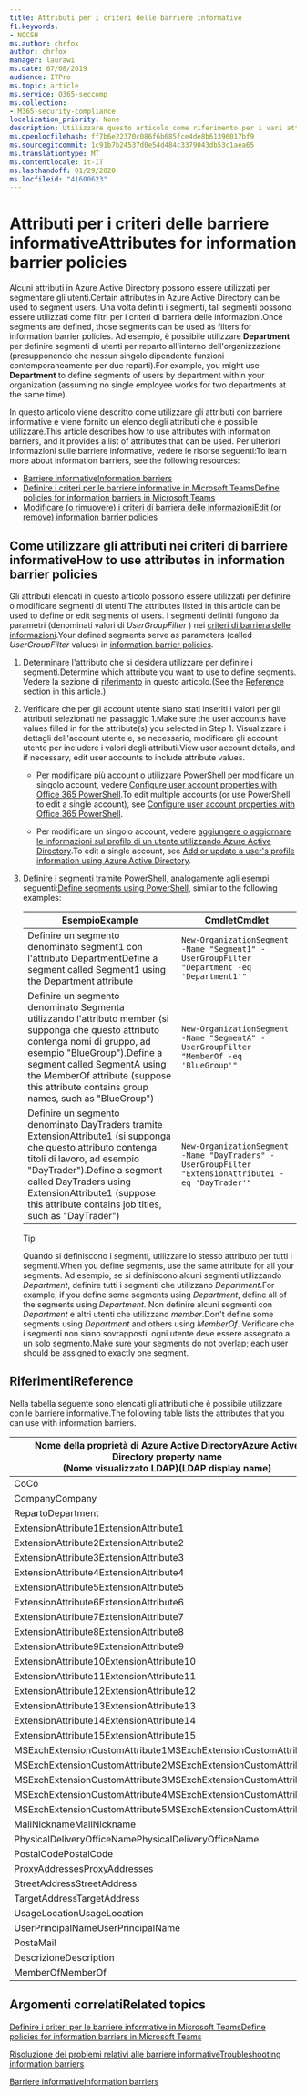 ```yaml
---
title: Attributi per i criteri delle barriere informative
f1.keywords:
- NOCSH
ms.author: chrfox
author: chrfox
manager: laurawi
ms.date: 07/08/2019
audience: ITPro
ms.topic: article
ms.service: O365-seccomp
ms.collection:
- M365-security-compliance
localization_priority: None
description: Utilizzare questo articolo come riferimento per i vari attributi che è possibile utilizzare nei criteri di barriera delle informazioni.
ms.openlocfilehash: ff7b6e22370c086f6b685fce4de8b61396017bf9
ms.sourcegitcommit: 1c91b7b24537d0e54d484c3379043db53c1aea65
ms.translationtype: MT
ms.contentlocale: it-IT
ms.lasthandoff: 01/29/2020
ms.locfileid: "41600623"
---
```

# <a name="attributes-for-information-barrier-policies"></a><span data-ttu-id="b19db-103">Attributi per i criteri delle barriere informative</span><span class="sxs-lookup"><span data-stu-id="b19db-103">Attributes for information barrier policies</span></span>

<span data-ttu-id="b19db-104">Alcuni attributi in Azure Active Directory possono essere utilizzati per segmentare gli utenti.</span><span class="sxs-lookup"><span data-stu-id="b19db-104">Certain attributes in Azure Active Directory can be used to segment users.</span></span> <span data-ttu-id="b19db-105">Una volta definiti i segmenti, tali segmenti possono essere utilizzati come filtri per i criteri di barriera delle informazioni.</span><span class="sxs-lookup"><span data-stu-id="b19db-105">Once segments are defined, those segments can be used as filters for information barrier policies.</span></span> <span data-ttu-id="b19db-106">Ad esempio, è possibile utilizzare **Department** per definire segmenti di utenti per reparto all'interno dell'organizzazione (presupponendo che nessun singolo dipendente funzioni contemporaneamente per due reparti).</span><span class="sxs-lookup"><span data-stu-id="b19db-106">For example, you might use **Department** to define segments of users by department within your organization (assuming no single employee works for two departments at the same time).</span></span> 

<span data-ttu-id="b19db-107">In questo articolo viene descritto come utilizzare gli attributi con barriere informative e viene fornito un elenco degli attributi che è possibile utilizzare.</span><span class="sxs-lookup"><span data-stu-id="b19db-107">This article describes how to use attributes with information barriers, and it provides a list of attributes that can be used.</span></span> <span data-ttu-id="b19db-108">Per ulteriori informazioni sulle barriere informative, vedere le risorse seguenti:</span><span class="sxs-lookup"><span data-stu-id="b19db-108">To learn more about information barriers, see the following resources:</span></span>
- [<span data-ttu-id="b19db-109">Barriere informative</span><span class="sxs-lookup"><span data-stu-id="b19db-109">Information barriers</span></span>](information-barriers.md)
- [<span data-ttu-id="b19db-110">Definire i criteri per le barriere informative in Microsoft Teams</span><span class="sxs-lookup"><span data-stu-id="b19db-110">Define policies for information barriers in Microsoft Teams</span></span>](information-barriers-policies.md)
- [<span data-ttu-id="b19db-111">Modificare (o rimuovere) i criteri di barriera delle informazioni</span><span class="sxs-lookup"><span data-stu-id="b19db-111">Edit (or remove) information barrier policies</span></span>](information-barriers-edit-segments-policies.md)

## <a name="how-to-use-attributes-in-information-barrier-policies"></a><span data-ttu-id="b19db-112">Come utilizzare gli attributi nei criteri di barriere informative</span><span class="sxs-lookup"><span data-stu-id="b19db-112">How to use attributes in information barrier policies</span></span>

<span data-ttu-id="b19db-113">Gli attributi elencati in questo articolo possono essere utilizzati per definire o modificare segmenti di utenti.</span><span class="sxs-lookup"><span data-stu-id="b19db-113">The attributes listed in this article can be used to define or edit segments of users.</span></span> <span data-ttu-id="b19db-114">I segmenti definiti fungono da parametri (denominati valori di *UserGroupFilter* ) nei [criteri di barriera delle informazioni](information-barriers-policies.md).</span><span class="sxs-lookup"><span data-stu-id="b19db-114">Your defined segments serve as parameters (called *UserGroupFilter* values) in [information barrier policies](information-barriers-policies.md).</span></span>

1. <span data-ttu-id="b19db-115">Determinare l'attributo che si desidera utilizzare per definire i segmenti.</span><span class="sxs-lookup"><span data-stu-id="b19db-115">Determine which attribute you want to use to define segments.</span></span> <span data-ttu-id="b19db-116">Vedere la sezione di [riferimento](#reference) in questo articolo.</span><span class="sxs-lookup"><span data-stu-id="b19db-116">(See the [Reference](#reference) section in this article.)</span></span>

2. <span data-ttu-id="b19db-117">Verificare che per gli account utente siano stati inseriti i valori per gli attributi selezionati nel passaggio 1.</span><span class="sxs-lookup"><span data-stu-id="b19db-117">Make sure the user accounts have values filled in for the attribute(s) you selected in Step 1.</span></span> <span data-ttu-id="b19db-118">Visualizzare i dettagli dell'account utente e, se necessario, modificare gli account utente per includere i valori degli attributi.</span><span class="sxs-lookup"><span data-stu-id="b19db-118">View user account details, and if necessary, edit user accounts to include attribute values.</span></span> 

    - <span data-ttu-id="b19db-119">Per modificare più account o utilizzare PowerShell per modificare un singolo account, vedere [Configure user account properties with Office 365 PowerShell](https://docs.microsoft.com/office365/enterprise/powershell/configure-user-account-properties-with-office-365-powershell).</span><span class="sxs-lookup"><span data-stu-id="b19db-119">To edit multiple accounts (or use PowerShell to edit a single account), see [Configure user account properties with Office 365 PowerShell](https://docs.microsoft.com/office365/enterprise/powershell/configure-user-account-properties-with-office-365-powershell).</span></span>

    - <span data-ttu-id="b19db-120">Per modificare un singolo account, vedere [aggiungere o aggiornare le informazioni sul profilo di un utente utilizzando Azure Active Directory](https://docs.microsoft.com/azure/active-directory/fundamentals/active-directory-users-profile-azure-portal).</span><span class="sxs-lookup"><span data-stu-id="b19db-120">To edit a single account, see [Add or update a user's profile information using Azure Active Directory](https://docs.microsoft.com/azure/active-directory/fundamentals/active-directory-users-profile-azure-portal).</span></span>

3. <span data-ttu-id="b19db-121">[Definire i segmenti tramite PowerShell](information-barriers-policies.md#define-segments-using-powershell), analogamente agli esempi seguenti:</span><span class="sxs-lookup"><span data-stu-id="b19db-121">[Define segments using PowerShell](information-barriers-policies.md#define-segments-using-powershell), similar to the following examples:</span></span>

    |<span data-ttu-id="b19db-122">Esempio</span><span class="sxs-lookup"><span data-stu-id="b19db-122">Example</span></span>  |<span data-ttu-id="b19db-123">Cmdlet</span><span class="sxs-lookup"><span data-stu-id="b19db-123">Cmdlet</span></span>  |
    |---------|---------|
    |<span data-ttu-id="b19db-124">Definire un segmento denominato segment1 con l'attributo Department</span><span class="sxs-lookup"><span data-stu-id="b19db-124">Define a segment called Segment1 using the Department attribute</span></span>     | `New-OrganizationSegment -Name "Segment1" -UserGroupFilter "Department -eq 'Department1'"`        |
    |<span data-ttu-id="b19db-125">Definire un segmento denominato Segmenta utilizzando l'attributo member (si supponga che questo attributo contenga nomi di gruppo, ad esempio "BlueGroup").</span><span class="sxs-lookup"><span data-stu-id="b19db-125">Define a segment called SegmentA using the MemberOf attribute (suppose this attribute contains group names, such as "BlueGroup")</span></span>     | `New-OrganizationSegment -Name "SegmentA" -UserGroupFilter "MemberOf -eq 'BlueGroup'"`        |
    |<span data-ttu-id="b19db-126">Definire un segmento denominato DayTraders tramite ExtensionAttribute1 (si supponga che questo attributo contenga titoli di lavoro, ad esempio "DayTrader").</span><span class="sxs-lookup"><span data-stu-id="b19db-126">Define a segment called DayTraders using ExtensionAttribute1 (suppose this attribute contains job titles, such as "DayTrader")</span></span>|`New-OrganizationSegment -Name "DayTraders" -UserGroupFilter "ExtensionAttribute1 -eq 'DayTrader'"` |

    > [!TIP]
    > <span data-ttu-id="b19db-127">Quando si definiscono i segmenti, utilizzare lo stesso attributo per tutti i segmenti.</span><span class="sxs-lookup"><span data-stu-id="b19db-127">When you define segments, use the same attribute for all your segments.</span></span> <span data-ttu-id="b19db-128">Ad esempio, se si definiscono alcuni segmenti utilizzando *Department*, definire tutti i segmenti che utilizzano *Department*.</span><span class="sxs-lookup"><span data-stu-id="b19db-128">For example, if you define some segments using *Department*, define all of the segments using *Department*.</span></span> <span data-ttu-id="b19db-129">Non definire alcuni segmenti con *Department* e altri utenti che utilizzano *member*.</span><span class="sxs-lookup"><span data-stu-id="b19db-129">Don't define some segments using *Department* and others using *MemberOf*.</span></span> <span data-ttu-id="b19db-130">Verificare che i segmenti non siano sovrapposti. ogni utente deve essere assegnato a un solo segmento.</span><span class="sxs-lookup"><span data-stu-id="b19db-130">Make sure your segments do not overlap; each user should be assigned to exactly one segment.</span></span> 

## <a name="reference"></a><span data-ttu-id="b19db-131">Riferimenti</span><span class="sxs-lookup"><span data-stu-id="b19db-131">Reference</span></span>

<span data-ttu-id="b19db-132">Nella tabella seguente sono elencati gli attributi che è possibile utilizzare con le barriere informative.</span><span class="sxs-lookup"><span data-stu-id="b19db-132">The following table lists the attributes that you can use with information barriers.</span></span>

|<span data-ttu-id="b19db-133">Nome della proprietà di Azure Active Directory</span><span class="sxs-lookup"><span data-stu-id="b19db-133">Azure Active Directory property name</span></span><br/><span data-ttu-id="b19db-134">(Nome visualizzato LDAP)</span><span class="sxs-lookup"><span data-stu-id="b19db-134">(LDAP display name)</span></span>  |<span data-ttu-id="b19db-135">Nome della proprietà di Exchange</span><span class="sxs-lookup"><span data-stu-id="b19db-135">Exchange property name</span></span>  |
|---------|---------|
|<span data-ttu-id="b19db-136">Co</span><span class="sxs-lookup"><span data-stu-id="b19db-136">Co</span></span>       | <span data-ttu-id="b19db-137">Co</span><span class="sxs-lookup"><span data-stu-id="b19db-137">Co</span></span>        |
|<span data-ttu-id="b19db-138">Company</span><span class="sxs-lookup"><span data-stu-id="b19db-138">Company</span></span>     |<span data-ttu-id="b19db-139">Company</span><span class="sxs-lookup"><span data-stu-id="b19db-139">Company</span></span>         |
|<span data-ttu-id="b19db-140">Reparto</span><span class="sxs-lookup"><span data-stu-id="b19db-140">Department</span></span>     |<span data-ttu-id="b19db-141">Reparto</span><span class="sxs-lookup"><span data-stu-id="b19db-141">Department</span></span>         |
|<span data-ttu-id="b19db-142">ExtensionAttribute1</span><span class="sxs-lookup"><span data-stu-id="b19db-142">ExtensionAttribute1</span></span> |<span data-ttu-id="b19db-143">CustomAttribute1</span><span class="sxs-lookup"><span data-stu-id="b19db-143">CustomAttribute1</span></span>  |
|<span data-ttu-id="b19db-144">ExtensionAttribute2</span><span class="sxs-lookup"><span data-stu-id="b19db-144">ExtensionAttribute2</span></span> |<span data-ttu-id="b19db-145">CustomAttribute2</span><span class="sxs-lookup"><span data-stu-id="b19db-145">CustomAttribute2</span></span>  |
|<span data-ttu-id="b19db-146">ExtensionAttribute3</span><span class="sxs-lookup"><span data-stu-id="b19db-146">ExtensionAttribute3</span></span> |<span data-ttu-id="b19db-147">CustomAttribute3</span><span class="sxs-lookup"><span data-stu-id="b19db-147">CustomAttribute3</span></span>  |
|<span data-ttu-id="b19db-148">ExtensionAttribute4</span><span class="sxs-lookup"><span data-stu-id="b19db-148">ExtensionAttribute4</span></span> |<span data-ttu-id="b19db-149">CustomAttribute4</span><span class="sxs-lookup"><span data-stu-id="b19db-149">CustomAttribute4</span></span>  |
|<span data-ttu-id="b19db-150">ExtensionAttribute5</span><span class="sxs-lookup"><span data-stu-id="b19db-150">ExtensionAttribute5</span></span> |<span data-ttu-id="b19db-151">CustomAttribute5</span><span class="sxs-lookup"><span data-stu-id="b19db-151">CustomAttribute5</span></span>  |
|<span data-ttu-id="b19db-152">ExtensionAttribute6</span><span class="sxs-lookup"><span data-stu-id="b19db-152">ExtensionAttribute6</span></span> |<span data-ttu-id="b19db-153">CustomAttribute6</span><span class="sxs-lookup"><span data-stu-id="b19db-153">CustomAttribute6</span></span>  |
|<span data-ttu-id="b19db-154">ExtensionAttribute7</span><span class="sxs-lookup"><span data-stu-id="b19db-154">ExtensionAttribute7</span></span> |<span data-ttu-id="b19db-155">CustomAttribute7</span><span class="sxs-lookup"><span data-stu-id="b19db-155">CustomAttribute7</span></span>  |
|<span data-ttu-id="b19db-156">ExtensionAttribute8</span><span class="sxs-lookup"><span data-stu-id="b19db-156">ExtensionAttribute8</span></span> |<span data-ttu-id="b19db-157">CustomAttribute8</span><span class="sxs-lookup"><span data-stu-id="b19db-157">CustomAttribute8</span></span>  |
|<span data-ttu-id="b19db-158">ExtensionAttribute9</span><span class="sxs-lookup"><span data-stu-id="b19db-158">ExtensionAttribute9</span></span> |<span data-ttu-id="b19db-159">CustomAttribute9</span><span class="sxs-lookup"><span data-stu-id="b19db-159">CustomAttribute9</span></span>  |
|<span data-ttu-id="b19db-160">ExtensionAttribute10</span><span class="sxs-lookup"><span data-stu-id="b19db-160">ExtensionAttribute10</span></span> |<span data-ttu-id="b19db-161">CustomAttribute10</span><span class="sxs-lookup"><span data-stu-id="b19db-161">CustomAttribute10</span></span>  |
|<span data-ttu-id="b19db-162">ExtensionAttribute11</span><span class="sxs-lookup"><span data-stu-id="b19db-162">ExtensionAttribute11</span></span> |<span data-ttu-id="b19db-163">CustomAttribute11</span><span class="sxs-lookup"><span data-stu-id="b19db-163">CustomAttribute11</span></span>  |
|<span data-ttu-id="b19db-164">ExtensionAttribute12</span><span class="sxs-lookup"><span data-stu-id="b19db-164">ExtensionAttribute12</span></span> |<span data-ttu-id="b19db-165">CustomAttribute12</span><span class="sxs-lookup"><span data-stu-id="b19db-165">CustomAttribute12</span></span>  |
|<span data-ttu-id="b19db-166">ExtensionAttribute13</span><span class="sxs-lookup"><span data-stu-id="b19db-166">ExtensionAttribute13</span></span> |<span data-ttu-id="b19db-167">CustomAttribute13</span><span class="sxs-lookup"><span data-stu-id="b19db-167">CustomAttribute13</span></span>  |
|<span data-ttu-id="b19db-168">ExtensionAttribute14</span><span class="sxs-lookup"><span data-stu-id="b19db-168">ExtensionAttribute14</span></span> |<span data-ttu-id="b19db-169">CustomAttribute14</span><span class="sxs-lookup"><span data-stu-id="b19db-169">CustomAttribute14</span></span>  |
|<span data-ttu-id="b19db-170">ExtensionAttribute15</span><span class="sxs-lookup"><span data-stu-id="b19db-170">ExtensionAttribute15</span></span> |<span data-ttu-id="b19db-171">CustomAttribute15</span><span class="sxs-lookup"><span data-stu-id="b19db-171">CustomAttribute15</span></span>  |
|<span data-ttu-id="b19db-172">MSExchExtensionCustomAttribute1</span><span class="sxs-lookup"><span data-stu-id="b19db-172">MSExchExtensionCustomAttribute1</span></span> |<span data-ttu-id="b19db-173">ExtensionCustomAttribute1</span><span class="sxs-lookup"><span data-stu-id="b19db-173">ExtensionCustomAttribute1</span></span> |
|<span data-ttu-id="b19db-174">MSExchExtensionCustomAttribute2</span><span class="sxs-lookup"><span data-stu-id="b19db-174">MSExchExtensionCustomAttribute2</span></span> |<span data-ttu-id="b19db-175">ExtensionCustomAttribute2</span><span class="sxs-lookup"><span data-stu-id="b19db-175">ExtensionCustomAttribute2</span></span> |
|<span data-ttu-id="b19db-176">MSExchExtensionCustomAttribute3</span><span class="sxs-lookup"><span data-stu-id="b19db-176">MSExchExtensionCustomAttribute3</span></span> |<span data-ttu-id="b19db-177">ExtensionCustomAttribute3</span><span class="sxs-lookup"><span data-stu-id="b19db-177">ExtensionCustomAttribute3</span></span> |
|<span data-ttu-id="b19db-178">MSExchExtensionCustomAttribute4</span><span class="sxs-lookup"><span data-stu-id="b19db-178">MSExchExtensionCustomAttribute4</span></span> |<span data-ttu-id="b19db-179">ExtensionCustomAttribute4</span><span class="sxs-lookup"><span data-stu-id="b19db-179">ExtensionCustomAttribute4</span></span> |
|<span data-ttu-id="b19db-180">MSExchExtensionCustomAttribute5</span><span class="sxs-lookup"><span data-stu-id="b19db-180">MSExchExtensionCustomAttribute5</span></span> |<span data-ttu-id="b19db-181">ExtensionCustomAttribute5</span><span class="sxs-lookup"><span data-stu-id="b19db-181">ExtensionCustomAttribute5</span></span> |
|<span data-ttu-id="b19db-182">MailNickname</span><span class="sxs-lookup"><span data-stu-id="b19db-182">MailNickname</span></span> |<span data-ttu-id="b19db-183">Alias</span><span class="sxs-lookup"><span data-stu-id="b19db-183">Alias</span></span> |
|<span data-ttu-id="b19db-184">PhysicalDeliveryOfficeName</span><span class="sxs-lookup"><span data-stu-id="b19db-184">PhysicalDeliveryOfficeName</span></span> |<span data-ttu-id="b19db-185">Ufficio</span><span class="sxs-lookup"><span data-stu-id="b19db-185">Office</span></span> |
|<span data-ttu-id="b19db-186">PostalCode</span><span class="sxs-lookup"><span data-stu-id="b19db-186">PostalCode</span></span> |<span data-ttu-id="b19db-187">PostalCode</span><span class="sxs-lookup"><span data-stu-id="b19db-187">PostalCode</span></span> |
|<span data-ttu-id="b19db-188">ProxyAddresses</span><span class="sxs-lookup"><span data-stu-id="b19db-188">ProxyAddresses</span></span> |<span data-ttu-id="b19db-189">EmailAddresses</span><span class="sxs-lookup"><span data-stu-id="b19db-189">EmailAddresses</span></span> |
|<span data-ttu-id="b19db-190">StreetAddress</span><span class="sxs-lookup"><span data-stu-id="b19db-190">StreetAddress</span></span> |<span data-ttu-id="b19db-191">StreetAddress</span><span class="sxs-lookup"><span data-stu-id="b19db-191">StreetAddress</span></span> |
|<span data-ttu-id="b19db-192">TargetAddress</span><span class="sxs-lookup"><span data-stu-id="b19db-192">TargetAddress</span></span> |<span data-ttu-id="b19db-193">ExternalEmailAddress</span><span class="sxs-lookup"><span data-stu-id="b19db-193">ExternalEmailAddress</span></span> |
|<span data-ttu-id="b19db-194">UsageLocation</span><span class="sxs-lookup"><span data-stu-id="b19db-194">UsageLocation</span></span> |<span data-ttu-id="b19db-195">UsageLocation</span><span class="sxs-lookup"><span data-stu-id="b19db-195">UsageLocation</span></span> |
|<span data-ttu-id="b19db-196">UserPrincipalName</span><span class="sxs-lookup"><span data-stu-id="b19db-196">UserPrincipalName</span></span>  |<span data-ttu-id="b19db-197">UserPrincipalName</span><span class="sxs-lookup"><span data-stu-id="b19db-197">UserPrincipalName</span></span>  |
|<span data-ttu-id="b19db-198">Posta</span><span class="sxs-lookup"><span data-stu-id="b19db-198">Mail</span></span>   |<span data-ttu-id="b19db-199">WindowsEmailAddress</span><span class="sxs-lookup"><span data-stu-id="b19db-199">WindowsEmailAddress</span></span>    |
|<span data-ttu-id="b19db-200">Descrizione</span><span class="sxs-lookup"><span data-stu-id="b19db-200">Description</span></span>    |<span data-ttu-id="b19db-201">Descrizione</span><span class="sxs-lookup"><span data-stu-id="b19db-201">Description</span></span>    |
|<span data-ttu-id="b19db-202">MemberOf</span><span class="sxs-lookup"><span data-stu-id="b19db-202">MemberOf</span></span>   |<span data-ttu-id="b19db-203">MemberOfGroup</span><span class="sxs-lookup"><span data-stu-id="b19db-203">MemberOfGroup</span></span>  |

## <a name="related-topics"></a><span data-ttu-id="b19db-204">Argomenti correlati</span><span class="sxs-lookup"><span data-stu-id="b19db-204">Related topics</span></span>

[<span data-ttu-id="b19db-205">Definire i criteri per le barriere informative in Microsoft Teams</span><span class="sxs-lookup"><span data-stu-id="b19db-205">Define policies for information barriers in Microsoft Teams</span></span>](information-barriers-policies.md)

[<span data-ttu-id="b19db-206">Risoluzione dei problemi relativi alle barriere informative</span><span class="sxs-lookup"><span data-stu-id="b19db-206">Troubleshooting information barriers</span></span>](information-barriers-troubleshooting.md)

[<span data-ttu-id="b19db-207">Barriere informative</span><span class="sxs-lookup"><span data-stu-id="b19db-207">Information barriers</span></span>](information-barriers.md)



